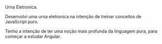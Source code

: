 Urna Eletronica.

Desenvolvi uma urna eletronica na intenção de treinar conceitos de JavaScript puro.

Tenho a intenção de ter uma noção mais profunda da linguagem pura, para começar a estudar Angular.